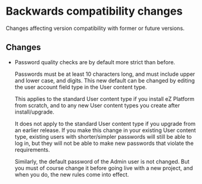 # Backwards compatibility changes

Changes affecting version compatibility with former or future versions.

## Changes

* Password quality checks are by default more strict than before.

  Passwords must be at least 10 characters long, and must include upper and lower case, and digits. This
  new default can be changed by editing the user account field type in the User content type.

  This applies to the standard User content type if you install eZ Platform from scratch, and to any new
  User content types you create after install/upgrade.

  It does not apply to the standard User content type if you upgrade from an earlier release. If you make
  this change in your existing User content type, existing users with shorter/simpler passwords will
  still be able to log in, but they will not be able to make new passwords that violate the requirements.

  Similarly, the default password of the Admin user is not changed. But you must of course change it
  before going live with a new project, and when you do, the new rules come into effect.
